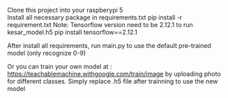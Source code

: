 Clone this project into your raspberypi 5 <br>
Install all necessary package in requirements.txt 
pip install -r requirement.txt
Note: Tensorflow version need to be 2.12.1 to run kesar_model.h5
pip install tensorflow==2.12.1 


After install all requirements, run main.py to use the default pre-trained model (only recognize 0-9)

Or you can train your own model at :
https://teachablemachine.withgoogle.com/train/image by uploading photo for different classes.
Simply replace .h5 file after trainning to use the new model
